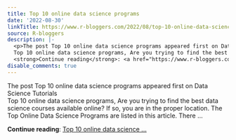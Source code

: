 ```yaml
---
title: Top 10 online data science programs
date: '2022-08-30'
linkTitle: https://www.r-bloggers.com/2022/08/top-10-online-data-science-programs/
source: R-bloggers
description: |-
  <p>The post Top 10 online data science programs appeared first on Data Science Tutorials<br />
  Top 10 online data science programs, Are you trying to find the best data science courses available online? If so, you are in the proper location. The Top Online Data Science Programs are listed in this article. There ...</p>
  <strong>Continue reading</strong>: <a href="https://www.r-bloggers.com/2022/08/top-10-online-data-science-programs/">Top 10 online data science ...
disable_comments: true
---
```

<p>The post Top 10 online data science programs appeared first on Data Science Tutorials<br />
Top 10 online data science programs, Are you trying to find the best data science courses available online? If so, you are in the proper location. The Top Online Data Science Programs are listed in this article. There ...</p>
<strong>Continue reading</strong>: <a href="https://www.r-bloggers.com/2022/08/top-10-online-data-science-programs/">Top 10 online data science ...